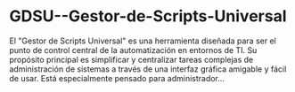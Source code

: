 # GDSU--Gestor-de-Scripts-Universal
El "Gestor de Scripts Universal" es una herramienta diseñada para ser el punto de control central de la automatización en entornos de TI. Su propósito principal es simplificar y centralizar tareas complejas de administración de sistemas a través de una interfaz gráfica amigable y fácil de usar. Está especialmente pensado para administrador...
